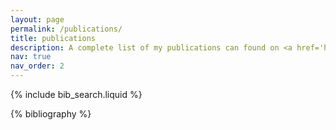 ```yaml
---
layout: page
permalink: /publications/
title: publications
description: A complete list of my publications can found on <a href='https://scholar.google.fr/citations?hl=en&user=wO7HamwAAAAJ&sortby=pubdate&view_op=list_works&gmla=AFix5MYkmj4IjtPcTif_XaUZamEspOBS5MXBIhjr95pZlP_N8-5yBwWCy_33tyCjzudGdDjbK2W_66gtSLjgFyou'>Google Scholar</a>. Some of my recent contributions can be found below. 
nav: true
nav_order: 2
---
```


<!-- _pages/publications.md -->

<!-- Bibsearch Feature -->

{% include bib_search.liquid %}

<div class="publications">

{% bibliography %}

</div>
